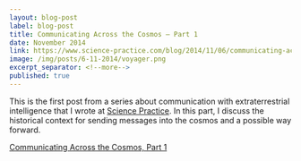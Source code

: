 ```yaml
---
layout: blog-post
label: blog-post
title: Communicating Across the Cosmos — Part 1
date: November 2014
link: https://www.science-practice.com/blog/2014/11/06/communicating-across-the-cosmos/
image: /img/posts/6-11-2014/voyager.png
excerpt_separator: <!--more-->
published: true
---
```


This is the first post from a series about communication with extraterrestrial intelligence that I wrote at [Science Practice](https://www.science-practice.com/). In this part, I discuss the historical context for sending messages into the cosmos and a possible way forward.

<!--more-->

[Communicating Across the Cosmos, Part 1](https://www.science-practice.com/blog/2014/11/06/communicating-across-the-cosmos/)
